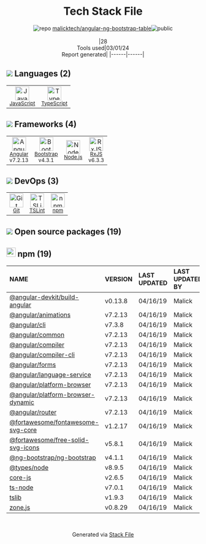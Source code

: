 <!--
&lt;--- Readme.md Snippet without images Start ---&gt;
## Tech Stack
malicktech/angular-ng-bootstrap-table is built on the following main stack:

- [JavaScript](https://developer.mozilla.org/en-US/docs/Web/JavaScript) – Languages
- [TypeScript](http://www.typescriptlang.org) – Languages
- [Angular](https://angular.io) – Javascript MVC Frameworks
- [Bootstrap](http://getbootstrap.com/) – Front-End Frameworks
- [Node.js](http://nodejs.org/) – Frameworks (Full Stack)
- [RxJS](http://reactivex.io/rxjs/) – Concurrency Frameworks
- [TSLint](https://github.com/palantir/tslint) – Code Review

Full tech stack [here](/techstack.md)

&lt;--- Readme.md Snippet without images End ---&gt;

&lt;--- Readme.md Snippet with images Start ---&gt;
## Tech Stack
malicktech/angular-ng-bootstrap-table is built on the following main stack:

- <img width='25' height='25' src='https://img.stackshare.io/service/1209/javascript.jpeg' alt='JavaScript'/> [JavaScript](https://developer.mozilla.org/en-US/docs/Web/JavaScript) – Languages
- <img width='25' height='25' src='https://img.stackshare.io/service/1612/bynNY5dJ.jpg' alt='TypeScript'/> [TypeScript](http://www.typescriptlang.org) – Languages
- <img width='25' height='25' src='https://img.stackshare.io/service/3745/cb8U-gL6_400x400.jpg' alt='Angular'/> [Angular](https://angular.io) – Javascript MVC Frameworks
- <img width='25' height='25' src='https://img.stackshare.io/service/1101/C9QJ7V3X.png' alt='Bootstrap'/> [Bootstrap](http://getbootstrap.com/) – Front-End Frameworks
- <img width='25' height='25' src='https://img.stackshare.io/service/1011/n1JRsFeB_400x400.png' alt='Node.js'/> [Node.js](http://nodejs.org/) – Frameworks (Full Stack)
- <img width='25' height='25' src='https://img.stackshare.io/service/1796/984368.png' alt='RxJS'/> [RxJS](http://reactivex.io/rxjs/) – Concurrency Frameworks
- <img width='25' height='25' src='https://img.stackshare.io/service/5561/303157.png' alt='TSLint'/> [TSLint](https://github.com/palantir/tslint) – Code Review

Full tech stack [here](/techstack.md)

&lt;--- Readme.md Snippet with images End ---&gt;
-->
<div align="center">

# Tech Stack File
![](https://img.stackshare.io/repo.svg "repo") [malicktech/angular-ng-bootstrap-table](https://github.com/malicktech/angular-ng-bootstrap-table)![](https://img.stackshare.io/public_badge.svg "public")
<br/><br/>
|28<br/>Tools used|03/01/24 <br/>Report generated|
|------|------|
</div>

## <img src='https://img.stackshare.io/languages.svg'/> Languages (2)
<table><tr>
  <td align='center'>
  <img width='36' height='36' src='https://img.stackshare.io/service/1209/javascript.jpeg' alt='JavaScript'>
  <br>
  <sub><a href="https://developer.mozilla.org/en-US/docs/Web/JavaScript">JavaScript</a></sub>
  <br>
  <sub></sub>
</td>

<td align='center'>
  <img width='36' height='36' src='https://img.stackshare.io/service/1612/bynNY5dJ.jpg' alt='TypeScript'>
  <br>
  <sub><a href="http://www.typescriptlang.org">TypeScript</a></sub>
  <br>
  <sub></sub>
</td>

</tr>
</table>

## <img src='https://img.stackshare.io/frameworks.svg'/> Frameworks (4)
<table><tr>
  <td align='center'>
  <img width='36' height='36' src='https://img.stackshare.io/service/3745/cb8U-gL6_400x400.jpg' alt='Angular'>
  <br>
  <sub><a href="https://angular.io">Angular</a></sub>
  <br>
  <sub>v7.2.13</sub>
</td>

<td align='center'>
  <img width='36' height='36' src='https://img.stackshare.io/service/1101/C9QJ7V3X.png' alt='Bootstrap'>
  <br>
  <sub><a href="http://getbootstrap.com/">Bootstrap</a></sub>
  <br>
  <sub>v4.3.1</sub>
</td>

<td align='center'>
  <img width='36' height='36' src='https://img.stackshare.io/service/1011/n1JRsFeB_400x400.png' alt='Node.js'>
  <br>
  <sub><a href="http://nodejs.org/">Node.js</a></sub>
  <br>
  <sub></sub>
</td>

<td align='center'>
  <img width='36' height='36' src='https://img.stackshare.io/service/1796/984368.png' alt='RxJS'>
  <br>
  <sub><a href="http://reactivex.io/rxjs/">RxJS</a></sub>
  <br>
  <sub>v6.3.3</sub>
</td>

</tr>
</table>

## <img src='https://img.stackshare.io/devops.svg'/> DevOps (3)
<table><tr>
  <td align='center'>
  <img width='36' height='36' src='https://img.stackshare.io/service/1046/git.png' alt='Git'>
  <br>
  <sub><a href="http://git-scm.com/">Git</a></sub>
  <br>
  <sub></sub>
</td>

<td align='center'>
  <img width='36' height='36' src='https://img.stackshare.io/service/5561/303157.png' alt='TSLint'>
  <br>
  <sub><a href="https://github.com/palantir/tslint">TSLint</a></sub>
  <br>
  <sub></sub>
</td>

<td align='center'>
  <img width='36' height='36' src='https://img.stackshare.io/service/1120/lejvzrnlpb308aftn31u.png' alt='npm'>
  <br>
  <sub><a href="https://www.npmjs.com/">npm</a></sub>
  <br>
  <sub></sub>
</td>

</tr>
</table>


## <img src='https://img.stackshare.io/group.svg' /> Open source packages (19)</h2>

## <img width='24' height='24' src='https://img.stackshare.io/service/1120/lejvzrnlpb308aftn31u.png'/> npm (19)

|NAME|VERSION|LAST UPDATED|LAST UPDATED BY|LICENSE|VULNERABILITIES|
|:------|:------|:------|:------|:------|:------|
|[@angular-devkit/build-angular](https://www.npmjs.com/@angular-devkit/build-angular)|v0.13.8|04/16/19|Malick |MIT|N/A|
|[@angular/animations](https://www.npmjs.com/@angular/animations)|v7.2.13|04/16/19|Malick |MIT|N/A|
|[@angular/cli](https://www.npmjs.com/@angular/cli)|v7.3.8|04/16/19|Malick |MIT|N/A|
|[@angular/common](https://www.npmjs.com/@angular/common)|v7.2.13|04/16/19|Malick |MIT|N/A|
|[@angular/compiler](https://www.npmjs.com/@angular/compiler)|v7.2.13|04/16/19|Malick |MIT|N/A|
|[@angular/compiler-cli](https://www.npmjs.com/@angular/compiler-cli)|v7.2.13|04/16/19|Malick |MIT|N/A|
|[@angular/forms](https://www.npmjs.com/@angular/forms)|v7.2.13|04/16/19|Malick |MIT|N/A|
|[@angular/language-service](https://www.npmjs.com/@angular/language-service)|v7.2.13|04/16/19|Malick |MIT|N/A|
|[@angular/platform-browser](https://www.npmjs.com/@angular/platform-browser)|v7.2.13|04/16/19|Malick |MIT|N/A|
|[@angular/platform-browser-dynamic](https://www.npmjs.com/@angular/platform-browser-dynamic)|v7.2.13|04/16/19|Malick |MIT|N/A|
|[@angular/router](https://www.npmjs.com/@angular/router)|v7.2.13|04/16/19|Malick |MIT|N/A|
|[@fortawesome/fontawesome-svg-core](https://www.npmjs.com/@fortawesome/fontawesome-svg-core)|v1.2.17|04/16/19|Malick |MIT|N/A|
|[@fortawesome/free-solid-svg-icons](https://www.npmjs.com/@fortawesome/free-solid-svg-icons)|v5.8.1|04/16/19|Malick |CC-BY-4.0,MIT|N/A|
|[@ng-bootstrap/ng-bootstrap](https://www.npmjs.com/@ng-bootstrap/ng-bootstrap)|v4.1.1|04/16/19|Malick |MIT|N/A|
|[@types/node](https://www.npmjs.com/@types/node)|v8.9.5|04/16/19|Malick |MIT|N/A|
|[core-js](https://www.npmjs.com/core-js)|v2.6.5|04/16/19|Malick |MIT|N/A|
|[ts-node](https://www.npmjs.com/ts-node)|v7.0.1|04/16/19|Malick |MIT|N/A|
|[tslib](https://www.npmjs.com/tslib)|v1.9.3|04/16/19|Malick |0BSD|N/A|
|[zone.js](https://www.npmjs.com/zone.js)|v0.8.29|04/16/19|Malick |MIT|N/A|

<br/>
<div align='center'>

Generated via [Stack File](https://github.com/marketplace/stack-file)
